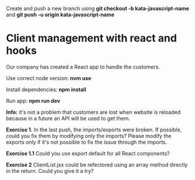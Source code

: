 Create and push a new branch using **git checkout -b kata-javascript-name** and **git push -u origin kata-javascript-name**

# **Client management with react and hooks**

Our company has created a React app to handle the customers.

Use correct node version: **nvm use**

Install dependencies: **npm install**

Run app: **npm run dev**

**Info:** it's not a problem that customers are lost when website is reloaded because in a future an API will be used to get them.

**Exercise 1.**
In the last push, the imports/exports were broken. If possible, could you fix them by modifying only the imports? Please modify the exports only if it's not possible to fix the issue through the imports.

**Exercise 1.1**
Could you use export default for all React components?

**Exercise 2**
ClientList.jsx could be refectored using an array method directly in the return. Could you give it a try?

